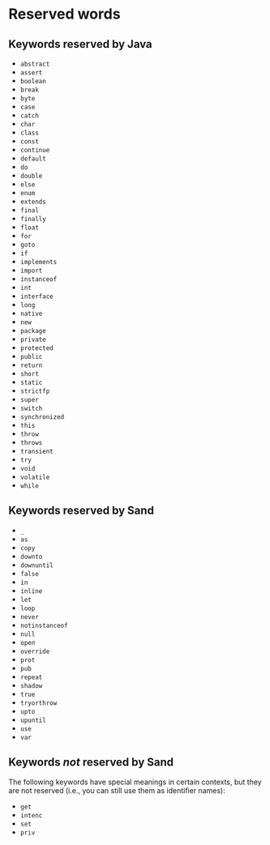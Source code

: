 # Reserved words

## Keywords reserved by Java

- `abstract`
- `assert`
- `boolean`
- `break`
- `byte`
- `case`
- `catch`
- `char`
- `class`
- `const`
- `continue`
- `default`
- `do`
- `double`
- `else`
- `enum`
- `extends`
- `final`
- `finally`
- `float`
- `for`
- `goto`
- `if`
- `implements`
- `import`
- `instanceof`
- `int`
- `interface`
- `long`
- `native`
- `new`
- `package`
- `private`
- `protected`
- `public`
- `return`
- `short`
- `static`
- `strictfp`
- `super`
- `switch`
- `synchronized`
- `this`
- `throw`
- `throws`
- `transient`
- `try`
- `void`
- `volatile`
- `while`

## Keywords reserved by Sand

- `_`
- `as`
- `copy`
- `downto`
- `downuntil`
- `false`
- `in`
- `inline`
- `let`
- `loop`
- `never`
- `notinstanceof`
- `null`
- `open`
- `override`
- `prot`
- `pub`
- `repeat`
- `shadow`
- `true`
- `tryorthrow`
- `upto`
- `upuntil`
- `use`
- `var`

## Keywords _not_ reserved by Sand

The following keywords have special meanings in certain contexts, but they are not reserved (i.e., you can still use them as identifier names):

- `get`
- `intenc`
- `set`
- `priv`
